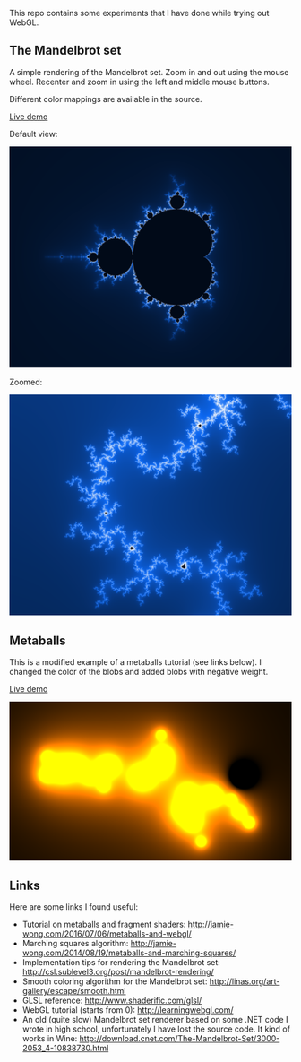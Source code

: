 This repo contains some experiments that I have done while trying out WebGL.

## The Mandelbrot set

A simple rendering of the Mandelbrot set. Zoom in and out using the mouse wheel. Recenter and zoom in using the left and middle mouse buttons.

Different color mappings are available in the source.

[Live demo](http://htmlpreview.github.io/?raw.githubusercontent.com/andrelaszlo/webgl/master/mandel.html)

Default view:

![The Mandelbrot set](/samples/mandel.png)

Zoomed:

![Zoomed in on part of the Mandelbrot set](/samples/mandel_zoom.png)


## Metaballs

This is a modified example of a metaballs tutorial (see links below). I changed the color of the blobs and added blobs with negative weight.

[Live demo](http://htmlpreview.github.io/?raw.githubusercontent.com/andrelaszlo/webgl/master/metaballs.html)

![Modified metaballs example](/samples/metaballs.png)

## Links

Here are some links I found useful:

* Tutorial on metaballs and fragment shaders: http://jamie-wong.com/2016/07/06/metaballs-and-webgl/
* Marching squares algorithm: http://jamie-wong.com/2014/08/19/metaballs-and-marching-squares/
* Implementation tips for rendering the Mandelbrot set: http://csl.sublevel3.org/post/mandelbrot-rendering/
* Smooth coloring algorithm for the Mandelbrot set: http://linas.org/art-gallery/escape/smooth.html
* GLSL reference: http://www.shaderific.com/glsl/
* WebGL tutorial (starts from 0): http://learningwebgl.com/
* An old (quite slow) Mandelbrot set renderer based on some .NET code I wrote in high school, unfortunately I have lost the source code. It kind of works in Wine: http://download.cnet.com/The-Mandelbrot-Set/3000-2053_4-10838730.html